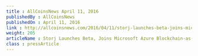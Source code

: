 ```yaml
---
title : AllCoinsNews April 11, 2016
publishedBy : AllCoinsNews
publishedOn : April 11, 2016
link : http://allcoinsnews.com/2016/04/11/storj-launches-beta-joins-microsoft-azure-baas/
weight: 205
articleName : Storj Launches Beta, Joins Microsoft Azure Blockchain-as-a-Service
class : pressArticle
---
```


